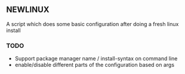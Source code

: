 
## NEWLINUX

A script which does some basic configuration after doing a fresh linux install


### TODO
* Support package manager name / install-syntax on command line
* enable/disable different parts of the configuration based on args

